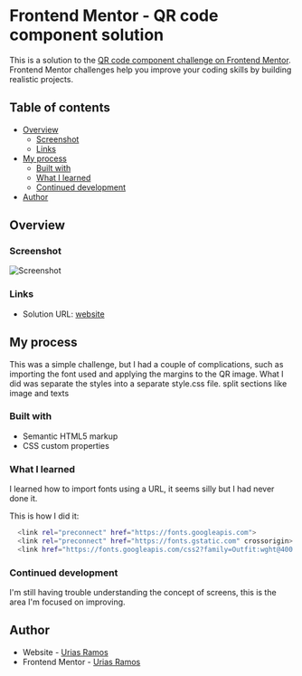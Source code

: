 # Frontend Mentor - QR code component solution

This is a solution to the [QR code component challenge on Frontend Mentor](https://www.frontendmentor.io/challenges/qr-code-component-iux_sIO_H). Frontend Mentor challenges help you improve your coding skills by building realistic projects. 

## Table of contents

- [Overview](#overview)
  - [Screenshot](#screenshot)
  - [Links](#links)
- [My process](#my-process)
  - [Built with](#built-with)
  - [What I learned](#what-i-learned)
  - [Continued development](#continued-development)
- [Author](#author)

## Overview

### Screenshot

![Screenshot](https://drive.google.com/uc?id=1-3rOjpWzAXSfG7o4s6c4yK4Hkz8Q_8zt)


### Links

- Solution URL: [website](https://urias-ramos.github.io/QR-Code-Component/)

## My process
This was a simple challenge, but I had a couple of complications, such as importing the font used and applying the margins to the QR image.
What I did was separate the styles into a separate style.css file.
split sections like image and texts

### Built with

- Semantic HTML5 markup
- CSS custom properties

### What I learned

I learned how to import fonts using a URL, it seems silly but I had never done it.

This is how I did it:

```bash
  <link rel="preconnect" href="https://fonts.googleapis.com">
  <link rel="preconnect" href="https://fonts.gstatic.com" crossorigin>
  <link href="https://fonts.googleapis.com/css2?family=Outfit:wght@400..700&display=swap" rel="stylesheet">
```

### Continued development

I'm still having trouble understanding the concept of screens, this is the area I'm focused on improving.

## Author

- Website - [Urias Ramos](https://pa.linkedin.com/in/urias-ramos-5a6106271)
- Frontend Mentor - [Urias Ramos](https://www.frontendmentor.io/profile/urias-ramos)

